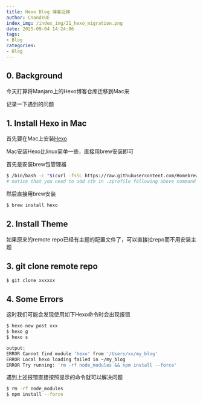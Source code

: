 ```yaml
---
title: Hexo Blog 博客迁移
author: CYandYUE
index_img: /index_img/21_hexo_migration.png
date: 2025-09-04 14:24:06
tags:
- Blog
categories:
- Blog
---
```


## 0. Background
今天打算将Manjaro上的Hexo博客仓库迁移到Mac来

记录一下遇到的问题

## 1. Install Hexo in Mac
首先要在Mac上安装[Hexo](https://github.com/hexojs/hexo)

Mac安装Hexo比linux简单一些，直接用brew安装即可

首先是安装brew包管理器
```bash
$ /bin/bash -c "$(curl -fsSL https://raw.githubusercontent.com/Homebrew/install/HEAD/install.sh)"
# notice that you need to add sth in .zprofile following above command output
```

然后直接用brew安装
```bash
$ brew install hexo
```

## 2. Install Theme
如果原来的remote repo已经有主题的配置文件了，可以直接拉repo而不用安装主题

## 3. git clone remote repo
```bash
$ git clone xxxxxx
```

## 4. Some Errors
这时我们可能会发现使用如下Hexo命令时会出现报错
```bash
$ hexo new post xxx
$ hexo g
$ hexo s
```
```bash
output:
ERROR Cannot find module 'hexo' from '/Users/xx/my_blog' 
ERROR Local hexo loading failed in ~/my_blog 
ERROR Try running: 'rm -rf node_modules && npm install --force'
```
遇到上述报错直接按照提示的命令就可以解决问题
```bash
$ rm -rf node_modules
$ npm install --force
```